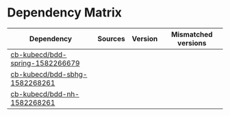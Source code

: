 # Dependency Matrix

Dependency | Sources | Version | Mismatched versions
---------- | ------- | ------- | -------------------
[cb-kubecd/bdd-spring-1582266679](https://github.com/cb-kubecd/bdd-spring-1582266679.git) |  | []() | 
[cb-kubecd/bdd-sbhg-1582268261](https://github.com/cb-kubecd/bdd-sbhg-1582268261.git) |  | []() | 
[cb-kubecd/bdd-nh-1582268261](https://github.com/cb-kubecd/bdd-nh-1582268261.git) |  | []() | 
